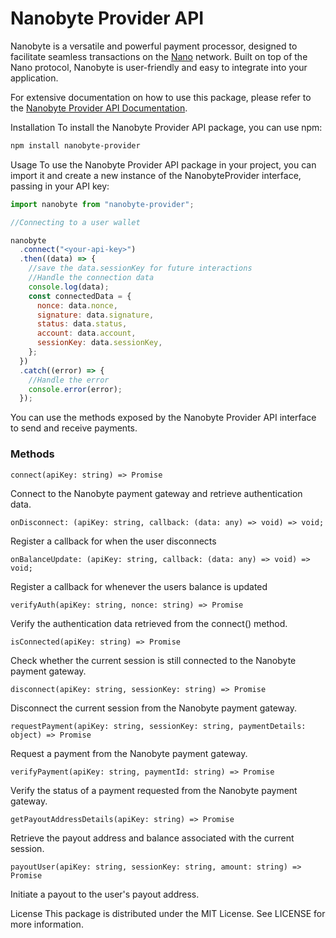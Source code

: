 # Nanobyte Provider API

Nanobyte is a versatile and powerful payment processor, designed to facilitate seamless transactions on the [Nano](https://nano.org) network. Built on top of the Nano protocol, Nanobyte is user-friendly and easy to integrate into your application.

For extensive documentation on how to use this package, please refer to the [Nanobyte Provider API Documentation](https://nanobytepay.com/docs).

Installation
To install the Nanobyte Provider API package, you can use npm:

```bash
npm install nanobyte-provider
```

Usage
To use the Nanobyte Provider API package in your project, you can import it and create a new instance of the NanobyteProvider interface, passing in your API key:

```javascript
import nanobyte from "nanobyte-provider";

//Connecting to a user wallet

nanobyte
  .connect("<your-api-key>")
  .then((data) => {
    //save the data.sessionKey for future interactions
    //Handle the connection data
    console.log(data);
    const connectedData = {
      nonce: data.nonce,
      signature: data.signature,
      status: data.status,
      account: data.account,
      sessionKey: data.sessionKey,
    };
  })
  .catch((error) => {
    //Handle the error
    console.error(error);
  });
```

You can use the methods exposed by the Nanobyte Provider API interface to send and receive payments.

### Methods

`connect(apiKey: string) => Promise`

Connect to the Nanobyte payment gateway and retrieve authentication data.

`onDisconnect: (apiKey: string, callback: (data: any) => void) => void;`

Register a callback for when the user disconnects

`onBalanceUpdate: (apiKey: string, callback: (data: any) => void) => void;`

Register a callback for whenever the users balance is updated

`verifyAuth(apiKey: string, nonce: string) => Promise`

Verify the authentication data retrieved from the connect() method.

`isConnected(apiKey: string) => Promise`

Check whether the current session is still connected to the Nanobyte payment gateway.

`disconnect(apiKey: string, sessionKey: string) => Promise`

Disconnect the current session from the Nanobyte payment gateway.

`requestPayment(apiKey: string, sessionKey: string, paymentDetails: object) => Promise`

Request a payment from the Nanobyte payment gateway.

`verifyPayment(apiKey: string, paymentId: string) => Promise`

Verify the status of a payment requested from the Nanobyte payment gateway.

`getPayoutAddressDetails(apiKey: string) => Promise`

Retrieve the payout address and balance associated with the current session.

`payoutUser(apiKey: string, sessionKey: string, amount: string) => Promise`

Initiate a payout to the user's payout address.

License
This package is distributed under the MIT License. See LICENSE for more information.
